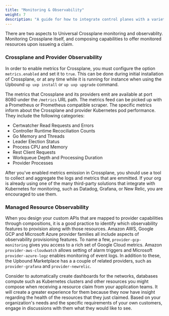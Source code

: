 ```yaml
---
title: "Monitoring & Observability"
weight: 7
description: "A guide for how to integrate control planes with a variety of interfaces"
---
```

There are two aspects to Universal Crossplane monitoring
and observablity. Monitoring Crossplane itself, and composing
capabilities to offer monitored resources upon issueing a claim.

### Crossplane and Provider Observability

In order to enable metrics for Crossplane, you must configure the
option `metrics.enabled` and set it to `true`. This can be done
during initial installation of Crossplane, or at any time while it
is running for instance when using the Upbound `up uxp install` or
`up uxp upgrade` command.

The metrics that Crossplane and its providers emit are available
at port 8080 under the `/metrics` URL path. The metrics feed can
be picked up with a Prometheus or Prometheus compatible scraper.
The specific metrics inform about the Crossplane and provider
Kubernetes pod performance. They include the following categories:

- Certwatcher Read Requests and Errors
- Controller Runtime Recociliation Counts
- Go Memory and Threads
- Leader Election Status
- Process CPU and Memory
- Rest Client Requests
- Workqueue Depth and Processing Duration
- Provider Processes

After you've enabled metrics emission in Crossplane, you should use a
tool to collect and aggregate the logs and metrics that are emmitted.
If your org is already using one of the many third-party solutions that
integrate with Kubernetes for monitoring, such as Datadog, Grafana,
or New Relic, you are encouraged to use them.

### Managed Resource Observability

When you design your custom APIs that are mapped to provider
capabilities through compositions, it is a good practice to
identify which observability features to provision along with those
resources. Amazon AWS, Google GCP and Microsoft Azure provider
families all include aspects of observability provisioning features.
To name a few, `provider-gcp-monitoring` gives you access to
a rich set of Google Cloud metrics. Amazon `provider-aws-cloudwatch`
allows setting of alarm triggers and Microsoft `provider-azure-logz`
enables monitoring of event logs. In addition to these, the Upbound
Marketplace has a a couple of related providers, such as
`provider-grafana` and `provider-newrelic`.

Consider to automatically create dashboards for the networks, databases
compute such as Kubernetes clusters and other resources you might
compose when receiving a resource claim from your application teams.
It will create a greater experience for
them because they now have insight regarding the health of the
resources that they just claimed. Based on your organization's needs
and the specific requirements of your own customers, engage in
discussions with them what they would like to see.

